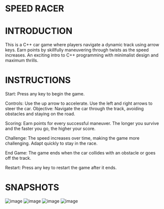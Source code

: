 # SPEED RACER

# INTRODUCTION
This is a C++ car game where players navigate a dynamic track using arrow keys. Earn points by skillfully maneuvering through twists as the speed increases. An exciting intro to C++ programming with minimalist design and maximum thrills.

# INSTRUCTIONS
Start: 
Press any key to begin the game.

Controls:
Use the up arrow to accelerate.
Use the left and right arrows to steer the car.
Objective: 
Navigate the car through the track, avoiding obstacles and staying on the road.

Scoring: 
Earn points for every successful maneuver. The longer you survive and the faster you go, the higher your score.

Challenge: 
The speed increases over time, making the game more challenging. Adapt quickly to stay in the race.

End Game: 
The game ends when the car collides with an obstacle or goes off the track.

Restart: 
Press any key to restart the game after it ends.

# SNAPSHOTS
![image](https://github.com/9643Rafia/CAR-GAME-PF/assets/158092817/bbd67c7b-dc3f-42e3-a933-c37306161b8a)
![image](https://github.com/9643Rafia/CAR-GAME-PF/assets/158092817/2cd5e511-d9f2-4525-a23b-e4abf0a65c1b)
![image](https://github.com/9643Rafia/CAR-GAME-PF/assets/158092817/f14d3d68-c51d-4300-a5f5-ddcf8aaf32b9)
![image](https://github.com/9643Rafia/CAR-GAME-PF/assets/158092817/0fe3409b-e5af-48ad-b3ee-6822a0522f03)

